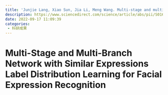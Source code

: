 ```yaml
---
title: 'Junjie Lang, Xiao Sun, Jia Li, Meng Wang. Multi-stage and multi-branch network with similar expressions label distribution learning for facial expression recognition[J]. Pattern Recognition Letters, 2022, 163: 17-24.'
description: https://www.sciencedirect.com/science/article/abs/pii/S0167865522002719
date: 2022-09-17 11:09:39
categories:
 - 科研成果
---
```

# Multi-Stage and Multi-Branch Network with Similar Expressions Label Distribution Learning for Facial Expression Recognition